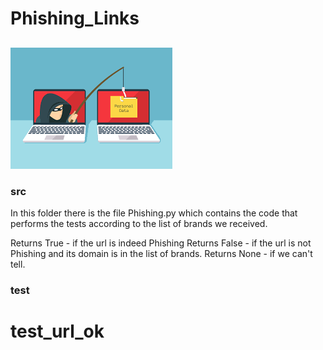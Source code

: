 
# Phishing_Links

##

![alt text](https://github.com/oz105/phishing_links/blob/main/img/img.png)

### src

In this folder there is the file Phishing.py which contains the code 
that performs the tests according to the list of brands we received.

Returns True - if the url is indeed Phishing
Returns False - if the url is not Phishing and its domain is in the list of brands.
Returns None - if we can't tell.

### test

# test_url_ok
      
